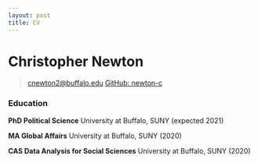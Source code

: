 ```yaml
---
layout: post
title: CV
---
```


# Christopher Newton
> [cnewton2@buffalo.edu](mailto:cnewton2@buffalo.edu)
> [GitHub: newton-c](https://github.com/newton-c/)

### Education
**PhD Political Science** University at Buffalo, SUNY (expected 2021)

**MA Global Affairs** University at Buffalo, SUNY (2020)

**CAS Data Analysis for Social Sciences** University at Buffalo, SUNY (2020) 
